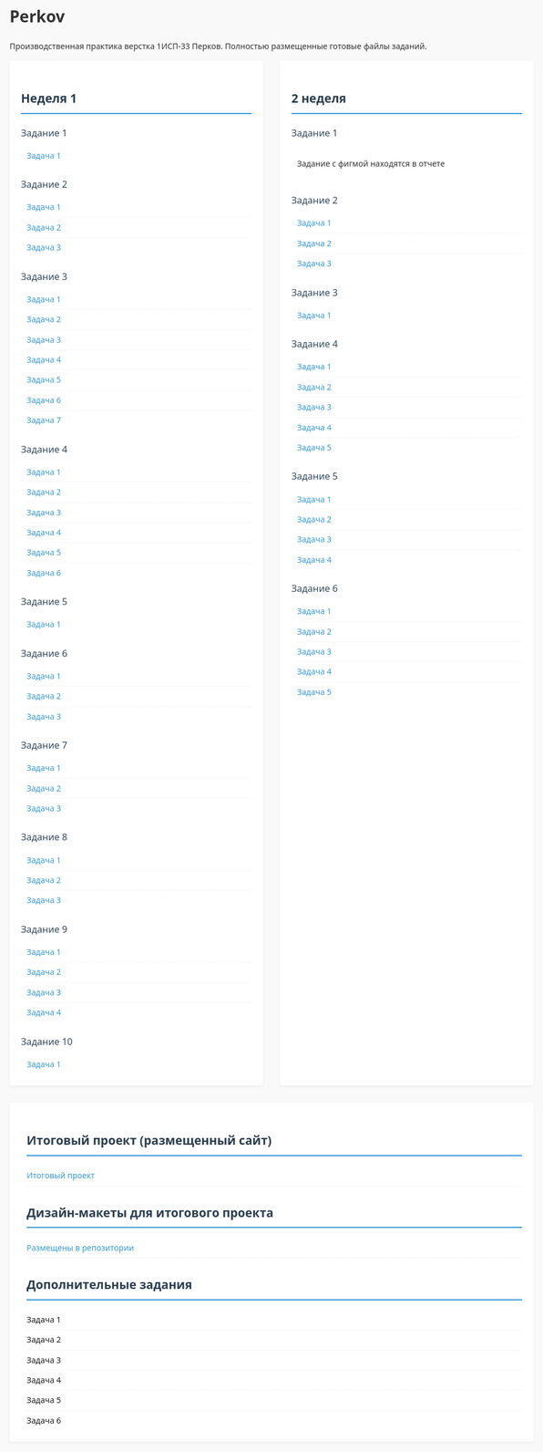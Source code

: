 # Perkov
Производственная практика верстка 1ИСП-33 Перков.
Полностью размещенные готовые файлы заданий.
<html>
<head>
    <meta charset="UTF-8">
    <meta name="viewport" content="width=device-width, initial-scale=1.0">
    <title>Задания по неделям практика</title>
    <style>
        :root {
            --primary-color: #2c3e50;
            --secondary-color: #34495e;
            --accent-color: #3498db;
            --text-color: #333;
            --light-gray: #f5f5f5;
            --border-radius: 4px;
        }        
        body {
            font-family: 'Segoe UI', Tahoma, Geneva, Verdana, sans-serif;
            line-height: 1.6;
            color: var(--text-color);
            max-width: 1200px;
            margin: 0 auto;
            padding: 20px;
            background-color: #f9f9f9;
        }
        h2 {
            color: var(--primary-color);
            padding-bottom: 8px;
            border-bottom: 2px solid var(--accent-color);
            margin-top: 30px;
        }
        h3 {
            color: var(--secondary-color);
            margin: 20px 0 10px 0;
            font-weight: 500;
        }
        .weeks-container {
            display: flex;
            gap: 30px;
            flex-wrap: wrap;
        }
        .week {
            flex: 1;
            min-width: 300px;
            background: white;
            padding: 20px;
            border-radius: var(--border-radius);
            box-shadow: 0 2px 5px rgba(0,0,0,0.05);
        }
        .subtasks {
            margin-left: 10px;
        }
        .subtasks div {
            padding: 6px 0;
            border-bottom: 1px dotted #eee;
        }
        .subtasks div:last-child {
            border-bottom: none;
        }
        a {
            color: var(--accent-color);
            text-decoration: none;
            transition: color 0.2s;
        }
        a:hover {
            color: var(--primary-color);
            text-decoration: underline;
        }
        @media (max-width: 768px) {
            .weeks-container {
                flex-direction: column;
                gap: 20px;
            }
            .week {
                min-width: auto;
            }
        }
    </style>
</head>
<body>
    <div class="weeks-container">
        <div class="week">
            <h2>Неделя 1</h2>
            <h3>Задание 1</h3>
            <div class="subtasks">
                <div><a href="https://github.com/Roman-Perkov/Perkov/blob/main/%D0%9D%D0%B5%D0%B4%D0%B5%D0%BB%D1%8F1/%D0%97%D0%B0%D0%B4%D0%B0%D0%BD%D0%B8%D0%B51/1.1.html">Задача 1</a></div>
            </div>
            <h3>Задание 2</h3>
            <div class="subtasks">
                <div><a href="Неделя1/Задание 2/1.2.1.html">Задача 1</a></div>
                <div><a href="Неделя1/Задание 2/1.2.2.html">Задача 2</a></div>
                <div><a href="Неделя1/Задание 2/1.2.3.html">Задача 3</a></div>
            </div>
            <h3>Задание 3</h3>
            <div class="subtasks">
                <div><a href="Задание 3/1.3.1.html">Задача 1</a></div>
                <div><a href="Задание 3/1.3.2.html">Задача 2</a></div>
                <div><a href="Задание 3/1.3.3.html">Задача 3</a></div>
                <div><a href="Задание 3/1.3.4.html">Задача 4</a></div>
                <div><a href="Задание 3/1.3.5.html">Задача 5</a></div>
                <div><a href="Задание 3/1.3.6.html">Задача 6</a></div>
                <div><a href="Задание 3/1.3.7.html">Задача 7</a></div>
            </div>
            <h3>Задание 4</h3>
            <div class="subtasks">
                <div><a href="Задание 4/1.4.1.html">Задача 1</a></div>
                <div><a href="Задание 4/1.4.2.html">Задача 2</a></div>
                <div><a href="Задание 4/1.4.3.html">Задача 3</a></div>
                <div><a href="Задание 4/1.4.4.html">Задача 4</a></div>
                <div><a href="Задание 4/1.4.5.html">Задача 5</a></div>
                <div><a href="Задание 4/1.4.6.html">Задача 6</a></div>
            </div>
            <h3>Задание 5</h3>
            <div class="subtasks">
                <div><a href="Задание 5/1.5.1.html">Задача 1</a></div>
            </div>
            <h3>Задание 6</h3>
            <div class="subtasks">
                <div><a href="Задание 6/1.6.1.html">Задача 1</a></div>
                <div><a href="Задание 6/1.6.2.html">Задача 2</a></div>
                <div><a href="Задание 6/1.6.3.html">Задача 3</a></div>
            </div>
            <h3>Задание 7</h3>
            <div class="subtasks">
                <div><a href="Задание 7/1.7.1.html">Задача 1</a></div>
                <div><a href="Задание 7/1.7.2.html">Задача 2</a></div>
                <div><a href="Задание 7/1.7.3.html">Задача 3</a></div>
            </div>
            <h3>Задание 8</h3>
            <div class="subtasks">
                <div><a href="Задание 8/1.8.1.html">Задача 1</a></div>
                <div><a href="Задание 8/1.8.2.html">Задача 2</a></div>
                <div><a href="Задание 8/1.8.3.html">Задача 3</a></div>
            </div>
            <h3>Задание 9</h3>
            <div class="subtasks">
                <div><a href="Задание 9/1.9.1.html">Задача 1</a></div>
                <div><a href="Задание 9/1.9.2.html">Задача 2</a></div>
                <div><a href="Задание 9/1.9.3.html">Задача 3</a></div>
                <div><a href="Задание 9/1.9.4.html">Задача 4</a></div>
            </div>
            <h3>Задание 10</h3>
            <div class="subtasks">
                <div><a href="Задание 10/1.10.1.html">Задача 1</a></div>
            </div>
        </div>
        <div class="week">
            <h2>2 неделя</h2>
            <h3>Задание 1</h3>
            <div class="subtasks">
                <div><p>Задание с фигмой находятся в отчете</p></div>
            </div>
            <h3>Задание 2</h3>
            <div class="subtasks">
                <div><a href="Неделя2/Задание 2/task1.html">Задача 1</a></div>
                <div><a href="Неделя2/Задание 2/task2.html">Задача 2</a></div>
                <div><a href="Неделя2/Задание 2/task3.html">Задача 3</a></div>
            </div>
            <h3>Задание 3</h3>
            <div class="subtasks">
                <div><a href="Неделя2/Задание 3/task1.html">Задача 1</a></div>
            </div>
            <h3>Задание 4</h3>
            <div class="subtasks">
                <div><a href="Неделя2/Задание 4/task1.html">Задача 1</a></div>
                <div><a href="Неделя2/Задание 4/task2.html">Задача 2</a></div>
                <div><a href="Неделя2/Задание 4/task3.html">Задача 3</a></div>
                <div><a href="Неделя2/Задание 4/task4.html">Задача 4</a></div>
                <div><a href="Неделя2/Задание 4/task5.html">Задача 5</a></div>
            </div>
            <h3>Задание 5</h3>
            <div class="subtasks">
                <div><a href="Неделя2/Задание 5/task1.html">Задача 1</a></div>
                <div><a href="Неделя2/Задание 5/task2.html">Задача 2</a></div>
                <div><a href="Неделя2/Задание 5/task3.html">Задача 3</a></div>
                <div><a href="Неделя2/Задание 5/task4.html">Задача 4</a></div>
            </div>
            <h3>Задание 6</h3>
            <div class="subtasks">
                <div><a href="Неделя2/Задание 6/task1.html">Задача 1</a></div>
                <div><a href="Неделя2/Задание 6/task2.html">Задача 2</a></div>
                <div><a href="Неделя2/Задание 6/task3.html">Задача 3</a></div>
                <div><a href="Неделя2/Задание 6/task4.html">Задача 4</a></div>
                <div><a href="Неделя2/Задание 6/task5.html">Задача 5</a></div>
            </div>
        </div>
            <div class="week">
            <div class="subtasks">
                <h2>Итоговый проект (размещенный сайт)</h2>
                <div><a href="Итоговый проект/Сайт/index.html">Итоговый проект</a></div>
                <h2>Дизайн-макеты для итогового проекта</h2>
                <div><a href="Итоговый проект/Дизайн макеты">Размещены в репозитории</a></div>
                <h2>Дополнительные задания</h2>
                <div><a href="">Задача 1</a></div>
                <div><a href="">Задача 2</a></div>
                <div><a href="">Задача 3</a></div>
                <div><a href="">Задача 4</a></div>
                <div><a href="">Задача 5</a></div>
                <div><a href="">Задача 6</a></div>
            </div>
    </div>
</body>
</html>
